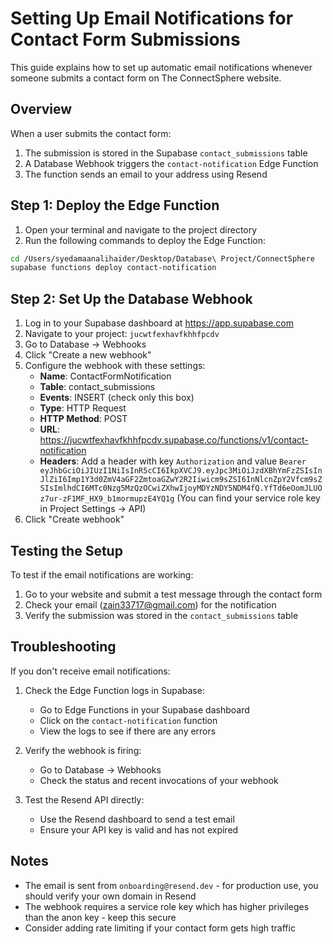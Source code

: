 # Setting Up Email Notifications for Contact Form Submissions

This guide explains how to set up automatic email notifications whenever someone submits a contact form on The ConnectSphere website.

## Overview

When a user submits the contact form:
1. The submission is stored in the Supabase `contact_submissions` table
2. A Database Webhook triggers the `contact-notification` Edge Function
3. The function sends an email to your address using Resend

## Step 1: Deploy the Edge Function

1. Open your terminal and navigate to the project directory
2. Run the following commands to deploy the Edge Function:

```bash
cd /Users/syedamaanalihaider/Desktop/Database\ Project/ConnectSphere
supabase functions deploy contact-notification
```

## Step 2: Set Up the Database Webhook

1. Log in to your Supabase dashboard at https://app.supabase.com
2. Navigate to your project: `jucwtfexhavfkhhfpcdv`
3. Go to Database → Webhooks
4. Click "Create a new webhook"
5. Configure the webhook with these settings:
   - **Name**: ContactFormNotification
   - **Table**: contact_submissions
   - **Events**: INSERT (check only this box)
   - **Type**: HTTP Request
   - **HTTP Method**: POST
   - **URL**: https://jucwtfexhavfkhhfpcdv.supabase.co/functions/v1/contact-notification
   - **Headers**: Add a header with key `Authorization` and value `Bearer eyJhbGciOiJIUzI1NiIsInR5cCI6IkpXVCJ9.eyJpc3MiOiJzdXBhYmFzZSIsInJlZiI6Imp1Y3d0ZmV4aGF2ZmtoaGZwY2R2Iiwicm9sZSI6InNlcnZpY2Vfcm9sZSIsImlhdCI6MTc0Nzg5MzQzOCwiZXhwIjoyMDYzNDY5NDM4fQ.YfTd6eOomJLUOz7ur-zF1MF_HX9_b1mormupzE4YQ1g`
     (You can find your service role key in Project Settings → API)
6. Click "Create webhook"

## Testing the Setup

To test if the email notifications are working:
1. Go to your website and submit a test message through the contact form
2. Check your email (zain33717@gmail.com) for the notification
3. Verify the submission was stored in the `contact_submissions` table

## Troubleshooting

If you don't receive email notifications:

1. Check the Edge Function logs in Supabase:
   - Go to Edge Functions in your Supabase dashboard
   - Click on the `contact-notification` function
   - View the logs to see if there are any errors

2. Verify the webhook is firing:
   - Go to Database → Webhooks
   - Check the status and recent invocations of your webhook

3. Test the Resend API directly:
   - Use the Resend dashboard to send a test email
   - Ensure your API key is valid and has not expired

## Notes

- The email is sent from `onboarding@resend.dev` - for production use, you should verify your own domain in Resend
- The webhook requires a service role key which has higher privileges than the anon key - keep this secure
- Consider adding rate limiting if your contact form gets high traffic
